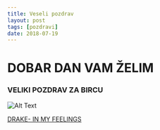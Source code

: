 ```yaml
---
title: Veseli pozdrav
layout: post
tags: [pozdravi]
date: 2018-07-19
---
```

# DOBAR DAN VAM ŽELIM 
### VELIKI POZDRAV ZA BIRCU


![Alt Text](https://media.giphy.com/media/vFKqnCdLPNOKc/giphy.gif)


[DRAKE- IN MY FEELINGS](https://www.youtube.com/watch?v=lq5d2CtSXg8)
